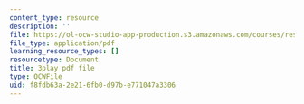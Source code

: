 ```yaml
---
content_type: resource
description: ''
file: https://ol-ocw-studio-app-production.s3.amazonaws.com/courses/res-9-003-brains-minds-and-machines-summer-course-summer-2015/f8fdb63a2e216fb0d97be771047a3306_D8zaRaVWy9k.pdf
file_type: application/pdf
learning_resource_types: []
resourcetype: Document
title: 3play pdf file
type: OCWFile
uid: f8fdb63a-2e21-6fb0-d97b-e771047a3306
---
```

